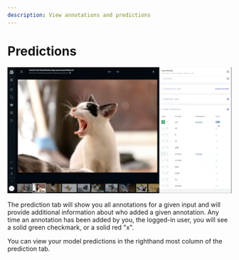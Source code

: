 ```yaml
---
description: View annotations and predictions
---
```


# Predictions

![The predictions lets you view annotations and predictions in one place.](../../../.gitbook/assets/predictions-tab.jpg)

The prediction tab will show you all annotations for a given input and will provide additional information about who added a given annotation. Any time an annotation has been added by you, the logged-in user, you will see a solid green checkmark, or a solid red "x".

You can view your model predictions in the righthand most column of the prediction tab.

